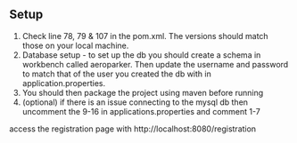 ## Setup

1. Check line 78, 79 & 107 in the pom.xml. The versions should match those on your local machine. 
2. Database setup - to set up the db you should create a schema in workbench called aeroparker. Then update the username and password to match that of the user you created the db with in application.properties.
3. You should then package the project using maven before running 
4. (optional) if there is an issue connecting to the mysql db then uncomment the 9-16 in applications.properties and comment 1-7

access the registration page with http://localhost:8080/registration